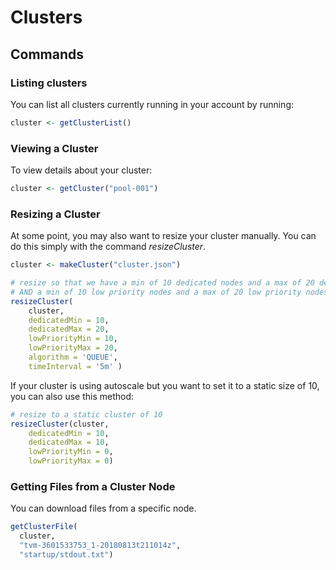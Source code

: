 # Clusters

## Commands

### Listing clusters

You can list all clusters currently running in your account by running:

``` R
cluster <- getClusterList()
```

### Viewing a Cluster

To view details about your cluster:

``` R
cluster <- getCluster("pool-001")
```

### Resizing a Cluster

At some point, you may also want to resize your cluster manually. You can do this simply with the command *resizeCluster*.

```R
cluster <- makeCluster("cluster.json")

# resize so that we have a min of 10 dedicated nodes and a max of 20 dedicated nodes
# AND a min of 10 low priority nodes and a max of 20 low priority nodes
resizeCluster(
    cluster, 
    dedicatedMin = 10, 
    dedicatedMax = 20, 
    lowPriorityMin = 10, 
    lowPriorityMax = 20, 
    algorithm = 'QUEUE', 
    timeInterval = '5m' )
```

If your cluster is using autoscale but you want to set it to a static size of 10, you can also use this method:

```R
# resize to a static cluster of 10
resizeCluster(cluster, 
    dedicatedMin = 10, 
    dedicatedMax = 10,
    lowPriorityMin = 0,
    lowPriorityMax = 0)
```

### Getting Files from a Cluster Node
You can download files from a specific node.
```R
getClusterFile(
  cluster,
  "tvm-3601533753_1-20180813t211014z",
  "startup/stdout.txt")
```

